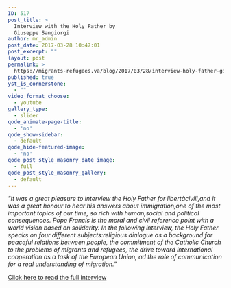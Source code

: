 ```yaml
---
ID: 517
post_title: >
  Interview with the Holy Father by
  Giuseppe Sangiorgi
author: mr_admin
post_date: 2017-03-28 10:47:01
post_excerpt: ""
layout: post
permalink: >
  https://migrants-refugees.va/blog/2017/03/28/interview-holy-father-giuseppe-sangiorgi/
published: true
yst_is_cornerstone:
  - ""
video_format_choose:
  - youtube
gallery_type:
  - slider
qode_animate-page-title:
  - 'no'
qode_show-sidebar:
  - default
qode_hide-featured-image:
  - 'no'
qode_post_style_masonry_date_image:
  - full
qode_post_style_masonry_gallery:
  - default
---
```

<em>"It was a great pleasure to interview the Holy Father for libertàcivili,and it was a great honour to hear his answers about immigration,one of the most important topics of our time, so rich with human,social and political consequences. Pope Francis is the moral and civil reference point with a world vision based on solidarity. In the following interview, the Holy Father speaks on four different subjects:religious dialogue as a background for peaceful relations between people, the commitment of the Catholic Church to the problems of migrants and refugees, the drive toward international cooperation as a task of the European Union, ad the role of communication for a real understanding of migration.”</em>

<a href="http://www.libertacivili.it/pdfdownload/Inglese.pdf">Click here to read the full interview</a>